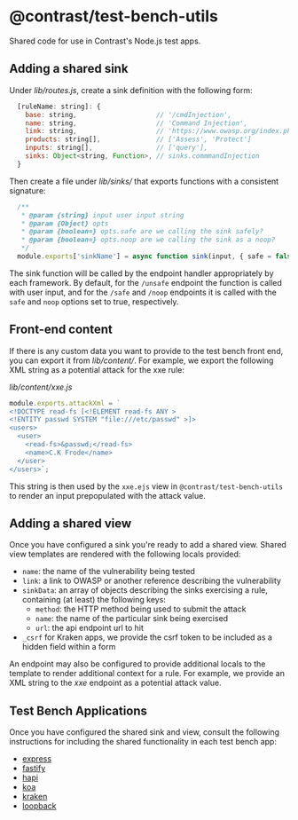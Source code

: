 # @contrast/test-bench-utils
Shared code for use in Contrast's Node.js test apps.

## Adding a shared sink
Under _lib/routes.js_, create a sink definition with the following form:
```js
  [ruleName: string]: {
    base: string,                    // '/cmdInjection',
    name: string,                    // 'Command Injection',
    link: string,                    // 'https://www.owasp.org/index.php/Command_Injection',
    products: string[],              // ['Assess', 'Protect']
    inputs: string[],                // ['query'],
    sinks: Object<string, Function>, // sinks.commmandInjection
  }
```

Then create a file under _lib/sinks/_ that exports functions with a consistent
signature:
```js
  /**
   * @param {string} input user input string
   * @param {Object} opts
   * @param {boolean=} opts.safe are we calling the sink safely?
   * @param {boolean=} opts.noop are we calling the sink as a noop?
   */
  module.exports['sinkName'] = async function sink(input, { safe = false, noop = false } = {}) {};
```
The sink function will be called by the endpoint handler appropriately by each
framework. By default, for the `/unsafe` endpoint the function is called with
user input, and for the `/safe` and `/noop` endpoints it is called with the
`safe` and `noop` options set to true, respectively.

## Front-end content
If there is any custom data you want to provide to the test bench front end, you
can export it from _lib/content/_. For example, we export the following XML
string as a potential attack for the xxe rule:

_lib/content/xxe.js_
```js
module.exports.attackXml = `
<!DOCTYPE read-fs [<!ELEMENT read-fs ANY >
<!ENTITY passwd SYSTEM "file:///etc/passwd" >]>
<users>
  <user>
    <read-fs>&passwd;</read-fs>
    <name>C.K Frode</name>
  </user>
</users>`;
```
This string is then used by the `xxe.ejs` view in `@contrast/test-bench-utils`
to render an input prepopulated with the attack value.

## Adding a shared view
Once you have configured a sink you're ready to add a shared view. Shared view
templates are rendered with the following locals provided:
- `name`: the name of the vulnerability being tested
- `link`: a link to OWASP or another reference describing the vulnerability
- `sinkData`: an array of objects describing the sinks exercising a rule,
  containing (at least) the following keys:
  - `method`: the HTTP method being used to submit the attack
  - `name`: the name of the particular sink being exercised
  - `url`: the api endpoint url to hit
- `_csrf` for Kraken apps, we provide the csrf token to be included as a hidden
  field within a form

An endpoint may also be configured to provide additional locals to the template
to render additional context for a rule. For example, we provide an XML string
to the _xxe_ endpoint as a potential attack value.

## Test Bench Applications
Once you have configured the shared sink and view, consult the following
instructions for including the shared functionality in each test bench app:
- [express](https://github.com/Contrast-Security-OSS/NodeTestBenches/tree/master/express#adding-a-shared-vulnerability)
- [fastify](https://github.com/Contrast-Security-OSS/NodeTestBenches/tree/master/fastify#adding-a-shared-vulnerability)
- [hapi](https://github.com/Contrast-Security-OSS/NodeTestBenches/tree/master/hapi#adding-a-shared-vulnerability)
- [koa](https://github.com/Contrast-Security-OSS/NodeTestBenches/tree/master/koa#adding-a-shared-vulnerability)
- [kraken](https://github.com/Contrast-Security-OSS/NodeTestBenches/tree/master/kraken#adding-a-shared-vulnerability)
- [loopback](https://github.com/Contrast-Security-OSS/NodeTestBenches/tree/master/loopback#adding-a-shared-vulnerability)
